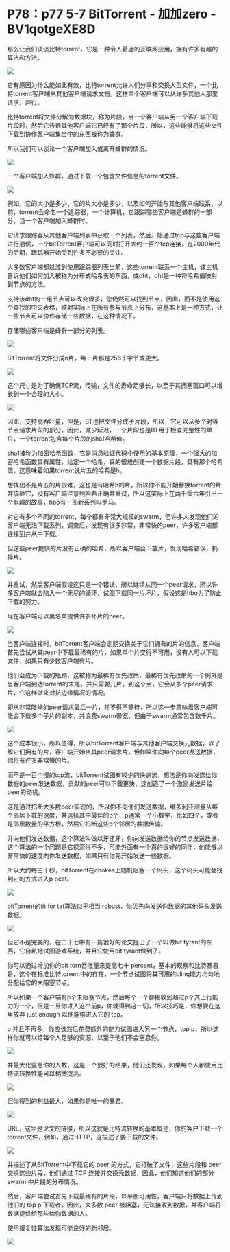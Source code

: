 # P78：p77 5-7 BitTorrent - 加加zero - BV1qotgeXE8D

那么让我们谈谈比特torrent，它是一种令人着迷的互联网应用，拥有许多有趣的算法和方法。

![](img/4942ca5d131945a2f003dad51f3f72c4_1.png)

它有原因为什么能如此有效，比特torrent允许人们分享和交换大型文件，一个比特torrent客户端从其他客户端请求文档，这样单个客户端可以从许多其他人那里请求，并行。

比特torrent将文件分解为数据块，称为片段，当一个客户端从另一个客户端下载片段时，然后它告诉其他客户端它已经有了那个片段，所以，这些能够将这些文件下载到协作客户端集合中的东西被称为蜂群。

所以我们可以谈论一个客户端加入或离开蜂群的情况。

![](img/4942ca5d131945a2f003dad51f3f72c4_3.png)

一个客户端加入蜂群，通过下载一个包含文件信息的torrent文件。

![](img/4942ca5d131945a2f003dad51f3f72c4_5.png)

例如，它的大小是多少，它的片大小是多少，以及如何开始与其他客户端联系，以前，torrent会命名一个追踪器，一个计算机，它跟踪哪些客户端是蜂群的一部分，当一个客户端加入蜂群时。

它请求跟踪器从其他客户端列表中获取一个列表，然后开始通过tcp与这些客户端进行通信，一个bitTorrent客户端可以同时打开大约一百个tcp连接，在2000年代的后期，跟踪器开始受到许多不必要的关注。

大多数客户端都过渡到使用跟踪器列表当前，这些torrent联系一个主机，该主机告诉他们如何加入被称为分布式哈希表的东西，或dht，dht是一种将哈希值映射到节点的方法。

支持该dht的一组节点可以改变很多，您仍然可以找到节点，因此，而不是使用这个查找的中央表格，映射实际上在所有参与节点上分布，这基本上是一种方式，让一些节点可以协作存储一些数据，在这种情况下。

存储哪些客户端是蜂群一部分的列表。

![](img/4942ca5d131945a2f003dad51f3f72c4_7.png)

BitTorrent将文件分成n片，每一片都是256千字节或更大。

![](img/4942ca5d131945a2f003dad51f3f72c4_9.png)

这个尺寸是为了确保TCP流，传输，文件的寿命足够长，以至于其拥塞窗口可以增长到一个合理的大小。

![](img/4942ca5d131945a2f003dad51f3f72c4_11.png)

因此，支持高吞吐量，但是，BT也把文件分成子片段，所以，它可以从多个对等节点请求片段的部分，因此，减少延迟，一个片段也是BT用于检查完整性的单位，一个torrent包含每个片段的sha1哈希值。

sha1被称为加密哈希函数，它是消息验证代码中使用的基本原理，一个强大的加密哈希函数具有属性，给定一个哈希，真的很难创建一个数据片段，具有那个哈希值，这意味着如果torrent说片五的哈希是h。

想找出不是片五的片很难，这也是有哈希h的片，所以你不能开始替换torrent的片并搞砸它，没有客户端注意到哈希正确并重试，所以这实际上在两千零六年引出一个有趣的故事，hbo有一部新系列叫罗马。

对它有多个不同的torrent，每个都有非常大规模的swarm，但许多人发现他们的客户端无法下载系列，调查后，发现有很多非常，非常快的peer，许多客户端都连接到并从中下载。

但这些peer提供的片没有正确的哈希，所以客户端会下载片，发现哈希错误，扔掉片。

![](img/4942ca5d131945a2f003dad51f3f72c4_13.png)

并重试，然后客户端假设这只是一个错误，所以继续从同一个peer请求，所以许多客户端就会陷入一个无尽的循环，试图下载同一片坏片，假设这是hbo为了防止下载的努力。

现在客户端可以黑名单提供许多坏片的peer。

![](img/4942ca5d131945a2f003dad51f3f72c4_15.png)

当客户端连接时，bitTorrent客户端会定期交换关于它们拥有的片的信息，客户端首先尝试从其peer中下载最稀有的片，如果单个片变得不可用，没有人可以下载文件，如果只有少数客户端有片。

他们会成为下载的瓶颈，这被称为最稀有优先政策，最稀有优先政策的一个例外是当客户端到达torrent的末尾，并只需要几片，到这个点，它会从多个peer请求片，它这样做来对抗边缘情况的情况。

即从非常陡峭的peer请求最后一片，并不得不等待，所以这一步意味着客户端可能会下载多个子片的副本，并浪费swarm带宽，但由于swarm通常包含数千片。



![](img/4942ca5d131945a2f003dad51f3f72c4_17.png)

这个成本很小，所以值得，所以bitTorrent客户端与其他客户端交换元数据，以了解它们拥有的片，客户端开始从其peer请求片，但如果你向每个peer发送数据，你将有许多非常慢的片。

而不是一百个慢的tcp流，bitTorrent试图有较少的快速流，想法是你向发送给你数据的peer发送数据，贡献的peer可以下载更快，这创造了一个激励发送片给peer的动机。

这是通过掐断大多数peer实现的，所以你不向他们发送数据，维多利亚测量从每个邻居下载的速度，并选择其中最佳的p个，p通常一个小数字，比如四个，或者是邻居数量的平方根，然后它掐断这些p个邻居的数据传输。

并向他们发送数据，这个算法叫做以牙还牙，你向发送数据给你的节点发送数据，这个算法的一个问题是它探索得不多，可能外面有一个真的很好的同伴，他能够以非常快的速度向你发送数据，如果只有你先开始发送一些数据。

所以大约每三十秒，bitTorrent在chokes上随机阻塞一个码头，这个码头可能会找到它的方式进入p best。



![](img/4942ca5d131945a2f003dad51f3f72c4_19.png)

bitTorrent的tit for tat算法似乎相当 robust，你优先向发送你数据的其他码头发送数据。



![](img/4942ca5d131945a2f003dad51f3f72c4_21.png)

但它不是完美的，在二十七中有一篇很好的论文提出了一个叫做bit tyrant的东西，它自私地试图游戏系统，并且它使用bit tyrant做到了。

你可以通过增加你的bit torn吞吐量来提高七十 percent，基本的观察和比特暴君是，这个在标准比特torrent中的存在，一个节点试图将其可用的bling能力均匀地分配给它的未阻塞节点。

所以如果一个客户端有p个未阻塞节点，然后每个一个都接收到超过p个其上行能力的一个，但是一旦你进入这个前p，你就得到这一切，所以技巧是，你想要在这里放弃 just enough 以便能够进入它的 top。

p 并且不再多，你应该然后花费额外的能力试图进入另一个节点，top p，所以这样你就可以给每个人足够的资源，以至于他们不会窒息你。



![](img/4942ca5d131945a2f003dad51f3f72c4_23.png)

并最大化窒息你的人数，这是一个很好的结果，他们还发现，如果每个人都使用比特流转换性能可以稍微提高。

![](img/4942ca5d131945a2f003dad51f3f72c4_25.png)

但你得到的利益最大，如果你是唯一的暴君。

![](img/4942ca5d131945a2f003dad51f3f72c4_27.png)

URL，这里是论文的链接，所以这就是比特流转换的基本概述，你的客户下载一个torrent文件，例如，通过HTTP，这描述了要下载的文件。



![](img/4942ca5d131945a2f003dad51f3f72c4_29.png)

并描述了从BitTorrent中下载它的 peer 的方式，它打破了文件，这些片段和 peer 交换这些片段，他们通过 TCP 连接并交换元数据，因此，他们知道他们的部分 swarm 中片段的分布情况。

然后，客户端尝试首先下载最稀有的片段，以平衡可用性，客户端只将数据上传到他们的 top p 下载者，因此，大多数 peer 被阻塞，无法接收到数据，并客户端将数据提供给那些给你数据的人。

使用报复性算法发现可能良好的新邻居。

![](img/4942ca5d131945a2f003dad51f3f72c4_31.png)